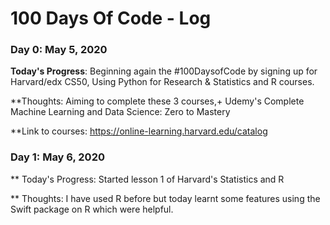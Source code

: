 # 100 Days Of Code - Log

### Day 0: May 5, 2020 

**Today's Progress**: Beginning again the #100DaysofCode by signing up for Harvard/edx CS50, Using Python for Research & Statistics and R courses.

**Thoughts: Aiming to complete these 3 courses,+ Udemy's Complete Machine Learning and Data Science: Zero to Mastery

**Link to courses: https://online-learning.harvard.edu/catalog

### Day 1: May 6, 2020

** Today's Progress: Started lesson 1 of Harvard's Statistics and R 

** Thoughts: I have used R before but today learnt some features using the Swift package on R which were helpful.

